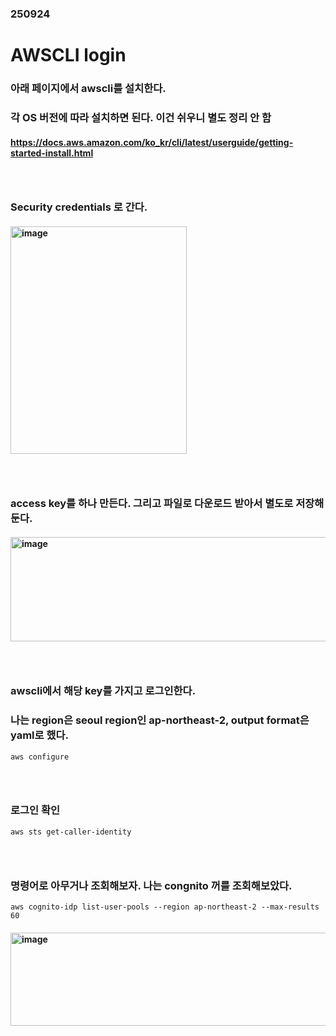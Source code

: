 ### 250924
# AWSCLI login
### 아래 페이지에서 awscli를 설치한다.
### 각 OS 버전에 따라 설치하면 된다. 이건 쉬우니 별도 정리 안 함
#### https://docs.aws.amazon.com/ko_kr/cli/latest/userguide/getting-started-install.html
### <br/>

### Security credentials 로 간다.
#### <img width="282" height="364" alt="image" src="https://github.com/user-attachments/assets/dd0b7b90-54e8-4398-92e0-4c4fe91d8d8d" />
### <br/>

### access key를 하나 만든다. 그리고 파일로 다운로드 받아서 별도로 저장해둔다.
#### <img width="1582" height="167" alt="image" src="https://github.com/user-attachments/assets/97b661ac-4ccf-4b8a-82a7-48cc23431c4f" />
### <br/>

### awscli에서 해당 key를 가지고 로그인한다.
### 나는 region은 seoul region인 ap-northeast-2, output format은 yaml로 했다.
```
aws configure
```
### <br/>

### 로그인 확인
```
aws sts get-caller-identity
```
### <br/>

### 명령어로 아무거나 조회해보자. 나는 congnito 꺼를 조회해보았다.
```
aws cognito-idp list-user-pools --region ap-northeast-2 --max-results 60
```
#### <img width="890" height="149" alt="image" src="https://github.com/user-attachments/assets/547eb48a-4ba6-4be2-83b9-cddfb92a7457" />

